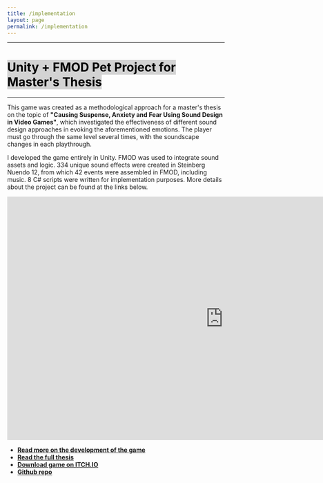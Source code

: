 ```yaml
---
title: /implementation
layout: page
permalink: /implementation
---
```


<hr class="dotted-line">

<h1><mark style="background-color: lightgrey;">Unity + FMOD Pet Project for Master's Thesis</mark> </h1>

<hr class="dotted-line">

This game was created as a methodological approach for a master's thesis on the topic of **"Causing Suspense, Anxiety and Fear Using Sound Design in Video Games"**, which investigated the effectiveness of different sound design approaches in evoking the aforementioned emotions. The player must go through the same level several times, with the soundscape changes in each playthrough.

I developed the game entirely in Unity. FMOD was used to integrate sound assets and logic. 334 unique sound effects were created in Steinberg Nuendo 12, from which 42 events were assembled in FMOD, including music. 8 C# scripts were written for implementation purposes. More details about the project can be found at the links below.

<iframe width="1000" height="563" src="https://www.youtube.com/embed/orgws-fVfX4?si=dghqg9PRBwYc9My3" title="YouTube video player" frameborder="0" allow="accelerometer; autoplay; clipboard-write; encrypted-media; gyroscope; picture-in-picture; web-share" referrerpolicy="strict-origin-when-cross-origin" allowfullscreen></iframe>

* **[Read more on the development of the game](posts/unityfmodmethod)** 
* **[Read the full thesis](https://drive.google.com/file/d/1QXvPdk2z_lEcTkXImmOrjOj41hH9j0hL/view)**
* **[Download game on ITCH.IO](https://katalize.itch.io/causing-suspense-anxiety-and-fear-using-sound-design-in-video-games)** 
* **[Github repo](https://github.com/Katalize/Causing-Suspense-Anxiety-And-Fear-Using-Sound-Design-In-Video-Games)**